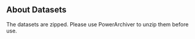 About Datasets
--------------

The datasets are zipped. Please use PowerArchiver to unzip them before use.
